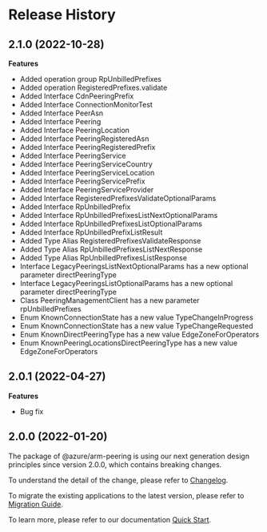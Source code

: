 # Release History
    
## 2.1.0 (2022-10-28)
    
**Features**

  - Added operation group RpUnbilledPrefixes
  - Added operation RegisteredPrefixes.validate
  - Added Interface CdnPeeringPrefix
  - Added Interface ConnectionMonitorTest
  - Added Interface PeerAsn
  - Added Interface Peering
  - Added Interface PeeringLocation
  - Added Interface PeeringRegisteredAsn
  - Added Interface PeeringRegisteredPrefix
  - Added Interface PeeringService
  - Added Interface PeeringServiceCountry
  - Added Interface PeeringServiceLocation
  - Added Interface PeeringServicePrefix
  - Added Interface PeeringServiceProvider
  - Added Interface RegisteredPrefixesValidateOptionalParams
  - Added Interface RpUnbilledPrefix
  - Added Interface RpUnbilledPrefixesListNextOptionalParams
  - Added Interface RpUnbilledPrefixesListOptionalParams
  - Added Interface RpUnbilledPrefixListResult
  - Added Type Alias RegisteredPrefixesValidateResponse
  - Added Type Alias RpUnbilledPrefixesListNextResponse
  - Added Type Alias RpUnbilledPrefixesListResponse
  - Interface LegacyPeeringsListNextOptionalParams has a new optional parameter directPeeringType
  - Interface LegacyPeeringsListOptionalParams has a new optional parameter directPeeringType
  - Class PeeringManagementClient has a new parameter rpUnbilledPrefixes
  - Enum KnownConnectionState has a new value TypeChangeInProgress
  - Enum KnownConnectionState has a new value TypeChangeRequested
  - Enum KnownDirectPeeringType has a new value EdgeZoneForOperators
  - Enum KnownPeeringLocationsDirectPeeringType has a new value EdgeZoneForOperators
    
## 2.0.1 (2022-04-27)

**Features**

  - Bug fix
    
## 2.0.0 (2022-01-20)

The package of @azure/arm-peering is using our next generation design principles since version 2.0.0, which contains breaking changes.

To understand the detail of the change, please refer to [Changelog](https://aka.ms/js-track2-changelog).

To migrate the existing applications to the latest version, please refer to [Migration Guide](https://aka.ms/js-track2-migration-guide).

To learn more, please refer to our documentation [Quick Start](https://aka.ms/js-track2-quickstart).
